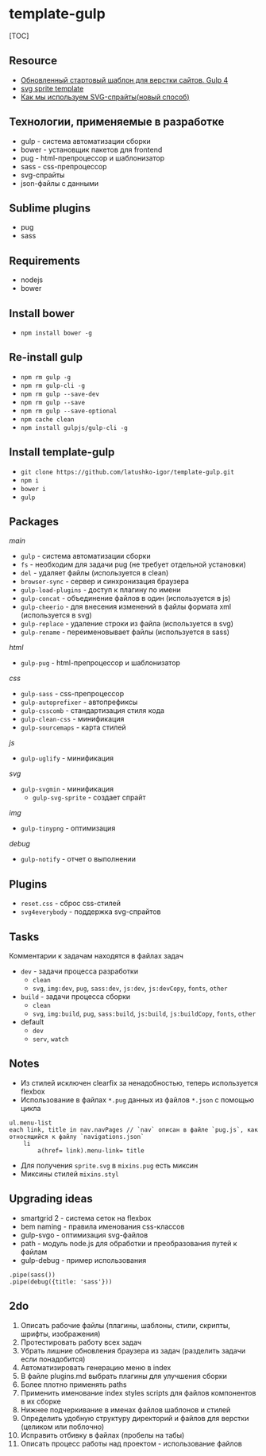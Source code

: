 # template-gulp

[TOC]

## Resource

* [Обновленный стартовый шаблон для верстки сайтов. Gulp 4](https://www.youtube.com/watch?v=pkeihmGpP1c)
* [svg sprite template](http://glivera-team.github.io/svg/2016/06/13/svg-sprites-2.html)
* [Как мы используем SVG-спрайты(новый способ)](https://github.com/glivera-team/glivera-team-template/blob/master/assets/sass/templates/_sprite_template.scss)

## Технологии, применяемые в разработке

* gulp - система автоматизации сборки
* bower - установщик пакетов для frontend
* pug - html-препроцессор и шаблонизатор
* sass - css-препроцессор
* svg-спрайты
* json-файлы с данными

## Sublime plugins

* pug
* sass

## Requirements

* nodejs
* bower

## Install bower

* `npm install bower -g`

## Re-install gulp

* `npm rm gulp -g`
* `npm rm gulp-cli -g`
* `npm rm gulp --save-dev`
* `npm rm gulp --save`
* `npm rm gulp --save-optional`
* `npm cache clean`
* `npm install gulpjs/gulp-cli -g`

## Install template-gulp

* `git clone https://github.com/latushko-igor/template-gulp.git`
* `npm i`
* `bower i`
* `gulp`

## Packages

_main_

* `gulp` - система автоматизации сборки
* `fs` - необходим для задачи pug (не требует отдельной установки)
* `del` - удаляет файлы (используется в clean)
* `browser-sync` - сервер и синхронизация браузера
* `gulp-load-plugins` - доступ к плагину по имени
* `gulp-concat` - объединение файлов в один (используется в js)
* `gulp-cheerio` - для внесения изменений в файлы формата xml (используется в svg)
* `gulp-replace` - удаление строки из файла (используется в svg)
* `gulp-rename` - переименовывает файлы (используется в sass)

_html_

* `gulp-pug` - html-препроцессор и шаблонизатор

_css_

* `gulp-sass` - css-препроцессор
* `gulp-autoprefixer` - автопрефиксы
* `gulp-csscomb` - стандартизация стиля кода
* `gulp-clean-css` - минификация
* `gulp-sourcemaps` - карта стилей

_js_

* `gulp-uglify` - минификация

_svg_

* `gulp-svgmin` - минификация
	- `gulp-svg-sprite` - создает спрайт

_img_

* `gulp-tinypng` - оптимизация

_debug_

* `gulp-notify` - отчет о выполнении

## Plugins

* `reset.css` - сброс css-стилей
* `svg4everybody` - поддержка svg-спрайтов

## Tasks

Комментарии к задачам находятся в файлах задач

* `dev` - задачи процесса разработки
	- `clean`
	- `svg`, `img:dev`, `pug`, `sass:dev`, `js:dev`, `js:devCopy`, `fonts`, `other`
* `build` - задачи процесса сборки
	- `clean`
	- `svg`, `img:build`, `pug`, `sass:build`, `js:build`, `js:buildCopy`, `fonts`, `other`
* default
	- `dev`
	- `serv`, `watch`

## Notes

* Из стилей исключен clearfix за ненадобностью, теперь используется flexbox
* Использование в файлах `*.pug` данных из файлов `*.json` с помощью цикла
~~~pug
ul.menu-list
each link, title in nav.navPages // `nav` описан в файле `pug.js`, как относящийся к файлу `navigations.json`
    li
        a(href= link).menu-link= title
~~~
* Для получения `sprite.svg` в `mixins.pug` есть миксин
* Миксины стилей `mixins.styl`

## Upgrading ideas

* smartgrid 2 - система сеток на flexbox
* bem naming - правила именования css-классов
* gulp-svgo - оптимизация svg-файлов
* path - модуль node.js для обработки и преобразования путей к файлам
* gulp-debug - пример использования
~~~
.pipe(sass())
.pipe(debug({title: 'sass'}))
~~~

## 2do

1. Описать рабочие файлы (плагины, шаблоны, стили, скрипты, шрифты, изображения)
2. Протестировать работу всех задач
3. Убрать лишние обновления браузера из задач (разделить задачи если понадобится)
3. Автоматизировать генерацию меню в index
4. В файле plugins.md выбрать плагины для улучшения сборки
5. Более плотно применять paths
6. Применить именование index styles scripts для файлов компонентов в их сборке
7. Нижнее подчеркивание в именах файлов шаблонов и стилей
8. Определить удобную структуру директорий и файлов для верстки (целиком или поблочно)
9. Исправить отбивку в файлах (пробелы на табы)
10. Описать процесс работы над проектом - использование файлов
